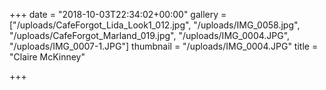 +++
date = "2018-10-03T22:34:02+00:00"
gallery = ["/uploads/CafeForgot_Lida_Look1_012.jpg", "/uploads/IMG_0058.jpg", "/uploads/CafeForgot_Marland_019.jpg", "/uploads/IMG_0004.JPG", "/uploads/IMG_0007-1.JPG"]
thumbnail = "/uploads/IMG_0004.JPG"
title = "Claire McKinney"

+++
